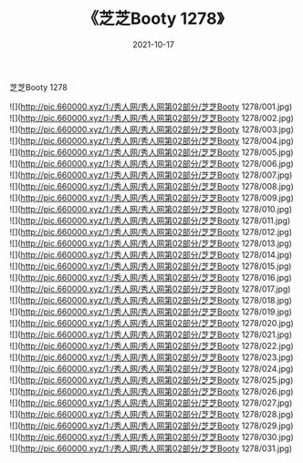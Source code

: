 ﻿---
layout: post
title:  《芝芝Booty 1278》
date:   2021-10-17
img: http://pic.660000.xyz/1:/秀人网/秀人网第02部分/芝芝Booty 1278/000.jpg
categories: [美女, 清纯, 唯美]
---

芝芝Booty 1278

  ![](http://pic.660000.xyz/1:/秀人网/秀人网第02部分/芝芝Booty 1278/001.jpg) <br> ![](http://pic.660000.xyz/1:/秀人网/秀人网第02部分/芝芝Booty 1278/002.jpg) <br> ![](http://pic.660000.xyz/1:/秀人网/秀人网第02部分/芝芝Booty 1278/003.jpg) <br> ![](http://pic.660000.xyz/1:/秀人网/秀人网第02部分/芝芝Booty 1278/004.jpg) <br> ![](http://pic.660000.xyz/1:/秀人网/秀人网第02部分/芝芝Booty 1278/005.jpg) <br> ![](http://pic.660000.xyz/1:/秀人网/秀人网第02部分/芝芝Booty 1278/006.jpg) <br> ![](http://pic.660000.xyz/1:/秀人网/秀人网第02部分/芝芝Booty 1278/007.jpg) <br> ![](http://pic.660000.xyz/1:/秀人网/秀人网第02部分/芝芝Booty 1278/008.jpg) <br> ![](http://pic.660000.xyz/1:/秀人网/秀人网第02部分/芝芝Booty 1278/009.jpg) <br> ![](http://pic.660000.xyz/1:/秀人网/秀人网第02部分/芝芝Booty 1278/010.jpg) <br> ![](http://pic.660000.xyz/1:/秀人网/秀人网第02部分/芝芝Booty 1278/011.jpg) <br> ![](http://pic.660000.xyz/1:/秀人网/秀人网第02部分/芝芝Booty 1278/012.jpg) <br> ![](http://pic.660000.xyz/1:/秀人网/秀人网第02部分/芝芝Booty 1278/013.jpg) <br> ![](http://pic.660000.xyz/1:/秀人网/秀人网第02部分/芝芝Booty 1278/014.jpg) <br> ![](http://pic.660000.xyz/1:/秀人网/秀人网第02部分/芝芝Booty 1278/015.jpg) <br> ![](http://pic.660000.xyz/1:/秀人网/秀人网第02部分/芝芝Booty 1278/016.jpg) <br> ![](http://pic.660000.xyz/1:/秀人网/秀人网第02部分/芝芝Booty 1278/017.jpg) <br> ![](http://pic.660000.xyz/1:/秀人网/秀人网第02部分/芝芝Booty 1278/018.jpg) <br> ![](http://pic.660000.xyz/1:/秀人网/秀人网第02部分/芝芝Booty 1278/019.jpg) <br> ![](http://pic.660000.xyz/1:/秀人网/秀人网第02部分/芝芝Booty 1278/020.jpg) <br> ![](http://pic.660000.xyz/1:/秀人网/秀人网第02部分/芝芝Booty 1278/021.jpg) <br> ![](http://pic.660000.xyz/1:/秀人网/秀人网第02部分/芝芝Booty 1278/022.jpg) <br> ![](http://pic.660000.xyz/1:/秀人网/秀人网第02部分/芝芝Booty 1278/023.jpg) <br> ![](http://pic.660000.xyz/1:/秀人网/秀人网第02部分/芝芝Booty 1278/024.jpg) <br> ![](http://pic.660000.xyz/1:/秀人网/秀人网第02部分/芝芝Booty 1278/025.jpg) <br> ![](http://pic.660000.xyz/1:/秀人网/秀人网第02部分/芝芝Booty 1278/026.jpg) <br> ![](http://pic.660000.xyz/1:/秀人网/秀人网第02部分/芝芝Booty 1278/027.jpg) <br> ![](http://pic.660000.xyz/1:/秀人网/秀人网第02部分/芝芝Booty 1278/028.jpg) <br> ![](http://pic.660000.xyz/1:/秀人网/秀人网第02部分/芝芝Booty 1278/029.jpg) <br> ![](http://pic.660000.xyz/1:/秀人网/秀人网第02部分/芝芝Booty 1278/030.jpg) <br> ![](http://pic.660000.xyz/1:/秀人网/秀人网第02部分/芝芝Booty 1278/031.jpg) <br>
